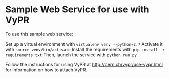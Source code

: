# Sample Web Service for use with VyPR

To use this sample web service:

Set up a virtual environment with
```virtualenv venv --python=2.7```
Activate it with
```source venv/bin/activate```
Install the requirements with
```pip install -r requirements.txt```
Then, launch the service with
```python run.py```

Follow the instructions for using VyPR at http://cern.ch/vypr/use-vypr.html for information on how to attach VyPR.
